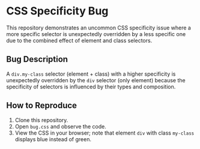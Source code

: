 # CSS Specificity Bug

This repository demonstrates an uncommon CSS specificity issue where a more specific selector is unexpectedly overridden by a less specific one due to the combined effect of element and class selectors.

## Bug Description

A `div.my-class` selector (element + class) with a higher specificity is unexpectedly overridden by the `div` selector (only element) because the specificity of selectors is influenced by their types and composition.

## How to Reproduce

1. Clone this repository.
2. Open `bug.css` and observe the code.
3. View the CSS in your browser; note that element `div` with class `my-class` displays blue instead of green.
